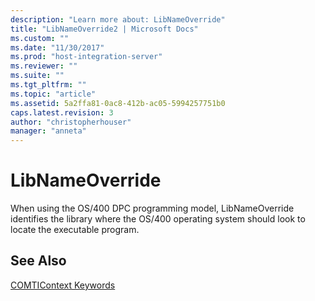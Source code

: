 ```yaml
---
description: "Learn more about: LibNameOverride"
title: "LibNameOverride2 | Microsoft Docs"
ms.custom: ""
ms.date: "11/30/2017"
ms.prod: "host-integration-server"
ms.reviewer: ""
ms.suite: ""
ms.tgt_pltfrm: ""
ms.topic: "article"
ms.assetid: 5a2ffa81-0ac8-412b-ac05-5994257751b0
caps.latest.revision: 3
author: "christopherhouser"
manager: "anneta"
---
```

# LibNameOverride
When using the OS/400 DPC programming model, LibNameOverride identifies the library where the OS/400 operating system should look to locate the executable program.  
  
## See Also  
 [COMTIContext Keywords](../core/comticontext-keywords1.md)
